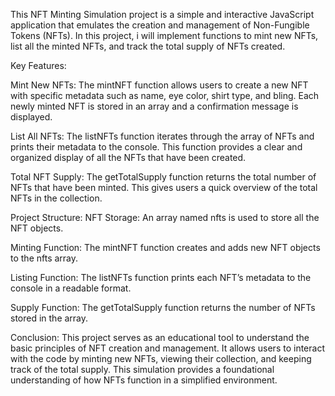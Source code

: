 This NFT Minting Simulation project is a simple and interactive JavaScript application that emulates the creation and management of Non-Fungible Tokens (NFTs). In this project, i will implement functions to mint new NFTs, list all the minted NFTs, and track the total supply of NFTs created.

Key Features:

Mint New NFTs: The mintNFT function allows users to create a new NFT with specific metadata such as name, eye color, shirt type, and bling. Each newly minted NFT is stored in an array and a confirmation message is displayed.

List All NFTs: The listNFTs function iterates through the array of NFTs and prints their metadata to the console. This function provides a clear and organized display of all the NFTs that have been created.

Total NFT Supply: The getTotalSupply function returns the total number of NFTs that have been minted. This gives users a quick overview of the total NFTs in the collection.

Project Structure: NFT Storage: An array named nfts is used to store all the NFT objects.

Minting Function: The mintNFT function creates and adds new NFT objects to the nfts array.

Listing Function: The listNFTs function prints each NFT’s metadata to the console in a readable format.

Supply Function: The getTotalSupply function returns the number of NFTs stored in the array.

Conclusion: This project serves as an educational tool to understand the basic principles of NFT creation and management. It allows users to interact with the code by minting new NFTs, viewing their collection, and keeping track of the total supply. This simulation provides a foundational understanding of how NFTs function in a simplified environment.
